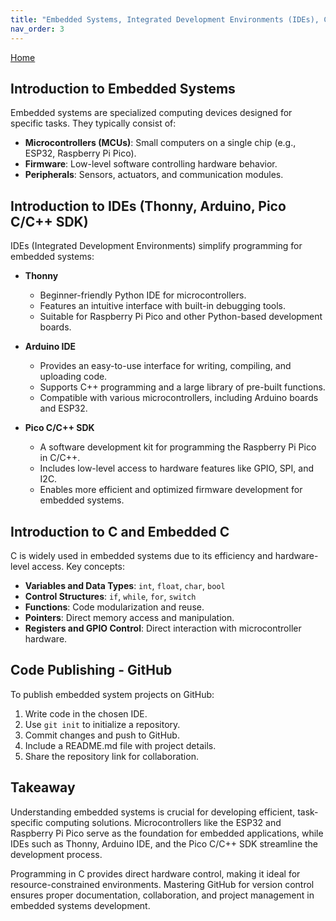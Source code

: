 ```yaml
---
title: "Embedded Systems, Integrated Development Environments (IDEs), Code Publishing"
nav_order: 3
---
```

[Home](index.md)

## Introduction to Embedded Systems
Embedded systems are specialized computing devices designed for specific tasks. They typically consist of:
- **Microcontrollers (MCUs)**: Small computers on a single chip (e.g., ESP32, Raspberry Pi Pico).
- **Firmware**: Low-level software controlling hardware behavior.
- **Peripherals**: Sensors, actuators, and communication modules.

## Introduction to IDEs (Thonny, Arduino, Pico C/C++ SDK)
IDEs (Integrated Development Environments) simplify programming for embedded systems:

- **Thonny**  
  - Beginner-friendly Python IDE for microcontrollers.  
  - Features an intuitive interface with built-in debugging tools.  
  - Suitable for Raspberry Pi Pico and other Python-based development boards.  

- **Arduino IDE**  
  - Provides an easy-to-use interface for writing, compiling, and uploading code.  
  - Supports C++ programming and a large library of pre-built functions.  
  - Compatible with various microcontrollers, including Arduino boards and ESP32.  

- **Pico C/C++ SDK**  
  - A software development kit for programming the Raspberry Pi Pico in C/C++.  
  - Includes low-level access to hardware features like GPIO, SPI, and I2C.  
  - Enables more efficient and optimized firmware development for embedded systems.  

## Introduction to C and Embedded C
C is widely used in embedded systems due to its efficiency and hardware-level access. Key concepts:
- **Variables and Data Types**: `int`, `float`, `char`, `bool`
- **Control Structures**: `if`, `while`, `for`, `switch`
- **Functions**: Code modularization and reuse.
- **Pointers**: Direct memory access and manipulation.
- **Registers and GPIO Control**: Direct interaction with microcontroller hardware.

## Code Publishing - GitHub
To publish embedded system projects on GitHub:
1. Write code in the chosen IDE.
2. Use `git init` to initialize a repository.
3. Commit changes and push to GitHub.
4. Include a README.md file with project details.
5. Share the repository link for collaboration.

## Takeaway
Understanding embedded systems is crucial for developing efficient, task-specific computing solutions. Microcontrollers like the ESP32 and Raspberry Pi Pico serve as the foundation for embedded applications, while IDEs such as Thonny, Arduino IDE, and the Pico C/C++ SDK streamline the development process.

Programming in C provides direct hardware control, making it ideal for resource-constrained environments. Mastering GitHub for version control ensures proper documentation, collaboration, and project management in embedded systems development.
